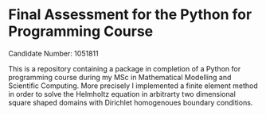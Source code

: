 # Final Assessment for the Python for Programming Course
Candidate Number: 1051811

This is a repository containing a package in completion of a Python for programming course during my MSc in Mathematical Modelling and Scientific Computing.
More precisely I implemented a finite element method in order to solve the Helmholtz equation in arbitrarty two dimensional square shaped domains with Dirichlet homogenoues boundary conditions. 
